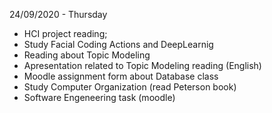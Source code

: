 24/09/2020 - Thursday

 - HCI project reading;
 - Study Facial Coding Actions and DeepLearnig
 - Reading about Topic Modeling 
 - Apresentation related to Topic Modeling reading (English)
 - Moodle assignment form about Database class
 - Study Computer Organization (read Peterson book)
 - Software Engeneering task (moodle)
